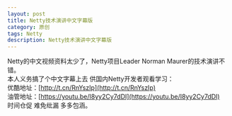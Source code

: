 ```yaml
---
layout: post
title: Netty技术演讲中文字幕版
category: 原创
tags: Netty
description: Netty技术演讲中文字幕版
---
```


Netty的中文视频资料太少了，Netty项目Leader Norman Maurer的技术演讲不错。    
本人义务搞了个中文字幕上去 供国内Netty开发者观看学习：   
优酷地址：[http://t.cn/RnYszIp](http://t.cn/RnYszIp)   
油管地址：[https://youtu.be/I8yy2Cy7dDI](https://youtu.be/I8yy2Cy7dDI)   
时间仓促 难免纰漏 多多包涵。
